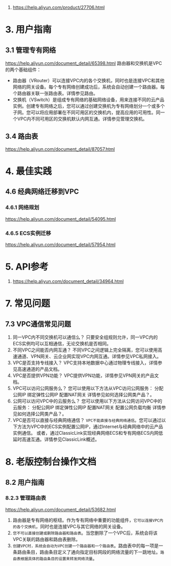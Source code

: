 

1. https://help.aliyun.com/product/27706.html

# 3. 用户指南
## 3.1 管理专有网络
https://help.aliyun.com/document_detail/65398.html
路由器和交换机是VPC的两个基础组件：
* 路由器（VRouter）可以连接VPC内的各个交换机，同时也是连接VPC和其他网络的网关设备。每个专有网络创建成功后，系统会自动创建一个路由器。每个路由器关联一张路由表。详情参见路由。
* 交换机（VSwitch）是组成专有网络的基础网络设备，用来连接不同的云产品实例。创建专有网络之后，您可以通过创建交换机为专有网络划分一个或多个子网。您可以将应用部署在不同可用区的交换机内，提高应用的可用性。同一个VPC内不同可用区的交换机默认内网互通。详情参见管理交换机。

## 3.4 路由表
https://help.aliyun.com/document_detail/87057.html

# 4. 最佳实践
## 4.6 经典网络迁移到VPC
### 4.6.1 网络规划
https://help.aliyun.com/document_detail/54095.html
### 4.6.5 ECS实例迁移
https://help.aliyun.com/document_detail/57954.html
# 5. API参考
1. https://help.aliyun.com/document_detail/34964.html
# 7. 常见问题
## 7.3 VPC通信常见问题
1. 同一VPC内不同交换机可以通信么？
只要安全组规则允许，同一VPC内的ECS实例均可以互相通信，无论交换机是否相同。
2. 不同VPC之间能否内网互通？
不同VPC之间逻辑上完全隔离，您可以使用高速通道、VPN网关、云企业网实现VPC内网互通。详情参见VPC私网接入。
3. VPC是否支持专线接入？
VPC支持本地数据中心通过物理专线接入，详情参见高速通道的产品文档。
4. VPC是否提供VPN功能？
VPC提供VPN功能，详情参见VPN网关的产品文档。
5. VPC可以访问公网服务么？
您可以使用以下方法从VPC访问公网服务：
分配公网IP
绑定弹性公网IP
配置NAT网关
详情参见如何选择公网类产品？。
6. 公网可以访问VPC中的云服务么？
您可以使用以下方法从公网访问VPC中的云服务：
分配公网IP
绑定弹性公网IP
配置NAT网关
配置公网负载均衡
详情参见如何选择公网类产品？。
7. VPC是否可以直接与经典网络通信？
`VPC不能直接与经典网络通信`。您可以通过以下方法为VPC中的ECS实例配置公网IP，通过Internet与经典网络中的云产品实例通信。
或者，通过ClassicLink实现经典网络ECS和专有网络ECS内网低延时高速互通。详情参见ClassicLink概述。
# 8. 老版控制台操作文档 
## 8.2 用户指南 
### 8.2.3 管理路由表
https://help.aliyun.com/document_detail/53682.html
1. 路由器是专有网络的枢纽。作为专有网络中重要的功能组件，`它可以连接VPC内的各个交换机`，同时也是连接VPC与其它网络的网关设备。
2. `您不可以直接创建或删除路由器和路由表`。当您删除了一个VPC后，系统会将该VPC关联的路由器和路由表删除。
3. `创建VPC时，系统会自动为VPC创建一个路由器和一个路由表`。路由表中的每一项是一条路由条目，路由条目定义了通向指定目标网段的网络流量的下一跳地址。`路由表根据具体的路由条目的设置来转发网络流量`。